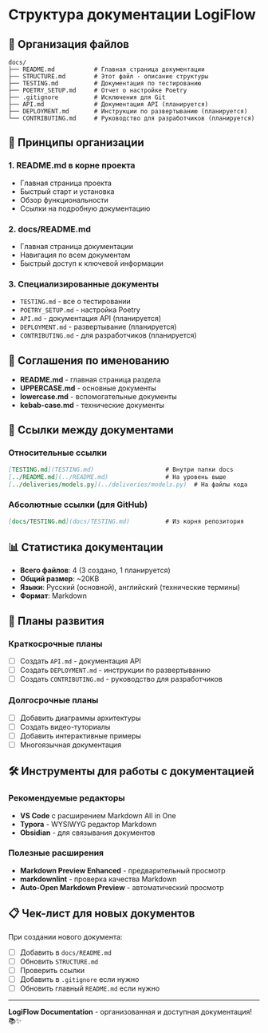 # Структура документации LogiFlow

## 📁 Организация файлов

```
docs/
├── README.md           # Главная страница документации
├── STRUCTURE.md        # Этот файл - описание структуры
├── TESTING.md          # Документация по тестированию
├── POETRY_SETUP.md     # Отчет о настройке Poetry
├── .gitignore          # Исключения для Git
├── API.md              # Документация API (планируется)
├── DEPLOYMENT.md       # Инструкции по развертыванию (планируется)
└── CONTRIBUTING.md     # Руководство для разработчиков (планируется)
```

## 🎯 Принципы организации

### 1. **README.md в корне проекта**
- Главная страница проекта
- Быстрый старт и установка
- Обзор функциональности
- Ссылки на подробную документацию

### 2. **docs/README.md**
- Главная страница документации
- Навигация по всем документам
- Быстрый доступ к ключевой информации

### 3. **Специализированные документы**
- `TESTING.md` - все о тестировании
- `POETRY_SETUP.md` - настройка Poetry
- `API.md` - документация API (планируется)
- `DEPLOYMENT.md` - развертывание (планируется)
- `CONTRIBUTING.md` - для разработчиков (планируется)

## 📝 Соглашения по именованию

- **README.md** - главная страница раздела
- **UPPERCASE.md** - основные документы
- **lowercase.md** - вспомогательные документы
- **kebab-case.md** - технические документы

## 🔗 Ссылки между документами

### Относительные ссылки
```markdown
[TESTING.md](TESTING.md)                    # Внутри папки docs
[../README.md](../README.md)                # На уровень выше
[../deliveries/models.py](../deliveries/models.py)  # На файлы кода
```

### Абсолютные ссылки (для GitHub)
```markdown
[docs/TESTING.md](docs/TESTING.md)          # Из корня репозитория
```

## 📊 Статистика документации

- **Всего файлов**: 4 (3 создано, 1 планируется)
- **Общий размер**: ~20KB
- **Языки**: Русский (основной), английский (технические термины)
- **Формат**: Markdown

## 🚀 Планы развития

### Краткосрочные планы
- [ ] Создать `API.md` - документация API
- [ ] Создать `DEPLOYMENT.md` - инструкции по развертыванию
- [ ] Создать `CONTRIBUTING.md` - руководство для разработчиков

### Долгосрочные планы
- [ ] Добавить диаграммы архитектуры
- [ ] Создать видео-туториалы
- [ ] Добавить интерактивные примеры
- [ ] Многоязычная документация

## 🛠 Инструменты для работы с документацией

### Рекомендуемые редакторы
- **VS Code** с расширением Markdown All in One
- **Typora** - WYSIWYG редактор Markdown
- **Obsidian** - для связывания документов

### Полезные расширения
- **Markdown Preview Enhanced** - предварительный просмотр
- **markdownlint** - проверка качества Markdown
- **Auto-Open Markdown Preview** - автоматический просмотр

## 📋 Чек-лист для новых документов

При создании нового документа:

- [ ] Добавить в `docs/README.md`
- [ ] Обновить `STRUCTURE.md`
- [ ] Проверить ссылки
- [ ] Добавить в `.gitignore` если нужно
- [ ] Обновить главный `README.md` если нужно

---

**LogiFlow Documentation** - организованная и доступная документация! 📚✨ 